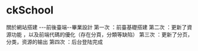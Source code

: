 # ckSchool
關於網站搭建  ---前後臺端--畢業設計
第一次 ：前臺基礎搭建
第二次 ：更新了資源功能 ，以及前端代碼的優化（存在分頁，分類等缺陷）
第三次 ：更新了分页，分类，资源的输出
第四次 ：后台登陆完成